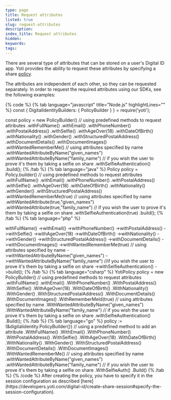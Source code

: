 ```yaml
---
type: page
title: Request attributes
listed: true
slug: request-attributes
description: 
index_title: Request attributes
hidden: 
keywords: 
tags: 
---
```


There are several type of attributes that can be stored on a user's Digital ID app. Yoti provides the ability to request these attributes by specifying a share [policy](https://developers.yoti.com/digital-id/create-share-session#build-a-policy).

The attributes are independent of each other, so they can be requested separately. In order to request the required attributes using our SDKs, see the following examples:

{% code %}
{% tab language="javascript" title="Node.js" highlightLines="" %}
const {
  DigitalIdentityBuilders: {
    PolicyBuilder
  }
} = require('yoti');

const policy = new PolicyBuilder()
    // using predefined methods to request attributes
    .withFullName()
		.withEmail()
    .withPhoneNumber()
		.withPostalAddress()
    .withSelfie()
    .withAgeOver(18)
  	.withDateOfBirth()
    .withNationality()
    .withGender()
		.withStructuredPostalAddress()
    .withDocumentDetails()
    .withDocumentImages()
    .withWantedRememberMe()
		// using attributes specified by name
    .withWantedAttributeByName("given_names")
    .withWantedAttributeByName("family_name")
    // if you wish the user to prove it's them by taking a selfie on share
    .withSelfieAuthentication()
    .build();
{% /tab %}
{% tab language="java" %}
Policy policy = Policy.builder()
    // using predefined methods to request attributes
    .withFullName()
    .withEmail()
  	.withPhoneNumber()
  	.withPostalAddress()
  	.withSelfie()
  	.withAgeOver(18)
  	.withDateOfBirth()
  	.withNationality()
  	.withGender()
  	.withStructuredPostalAddress()
  	.withWantedRememberMe(true)
		// using attributes specified by name
  	.withWantedAttribute(true,"given_names")
  	.withWantedAttribute(true,"family_name")
    // if you wish the user to prove it's them by taking a selfie on share
    .withSelfieAuthentication(true)
    .build();
{% /tab %}
{% tab language="php" %}
<?php

use Yoti\Identity\Policy\PolicyBuilder;

$policy = (new PolicyBuilder())
    // using predefined methods to request attributes
    ->withFullName()
  	->withEmail()
  	->withPhoneNumber()
  	->withPostalAddress()
  	->withSelfie()
  	->withAgeOver(18)
  	->withDateOfBirth()
  	->withNationality()
  	->withGender()
  	->withStructuredPostalAddress()
  	->withDocumentDetails()
  	->withDocumentImages()
  	->withWantedRememberMe(true)
  	// using attributes specified by name
    ->withWantedAttributeByName("given_names")
    ->withWantedAttributeByName("family_name")
    //if you wish the user to prove it's them by taking a selfie on share
    ->withSelfieAuthentication()
    ->build();
{% /tab %}
{% tab language="csharp" %}
YotiPolicy policy = new PolicyBuilder()
  	// using predefined methods to request attributes
  	.withFullName()
    .withEmail()
    .WithPhoneNumber()
  	.WithPostalAddress()
    .WithSelfie()
    .WithAgeOver(18)
  	.WithDateOfBirth()
    .WithNationality()
    .WithGender()
		.WithStructuredPostalAddress()
    .WithDocumentDetails()
    .WithDocumentImages()  
  	.WithRememberMeId(true)
    // using attributes specified by name
    .WithWantedAttributeByName("given_names")
    .WithWantedAttributeByName("family_name")
    // if you wish the user to prove it's them by taking a selfie on share
    .withSelfieAuthentication()
    .Build();
{% /tab %}
{% tab language="go" %}
policy := (&digitalidentity.PolicyBuilder{})
    // using a predefined method to add an attribute
    .WithFullName()
    .WithEmail()
		.WithPhoneNumber()
		.WithPostalAddress()
    .WithSelfie()
    .WithAgeOver(18)
  	.WithDateOfBirth()
    .WithNationality()
    .WithGender()
		.WithStructuredPostalAddress()
    .WithDocumentDetails()
    .WithDocumentImages()
    .WithWantedRememberMe()
    // using attributes specified by name
    .withWantedAttributeByName("given_names")
    .withWantedAttributeByName("family_name")
    // if you wish the user to prove it's them by taking a selfie on share
    .WithSelfieAuth()
    .Build()
{% /tab %}
{% /code %}

After creating the policy, you have to specify it in the session configuration as described [here](https://developers.yoti.com/digital-id/create-share-session#specify-the-session-configuration).
